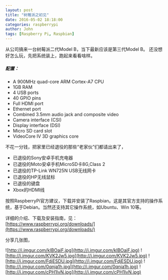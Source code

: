 ```yaml
---
layout: post
title: "树莓派之初见"
date: 2016-05-02 18:18:00
categories: raspberrypi
author: John
tags: [Raspberry Pi, Raspbian]
---
```


从公司搞来一台树莓派二代Model B，当下最新应该是第三代Model B。
还没想好怎么玩，先把系统装上，跑起来看看啥样。

##### 配置：

* A 900MHz quad-core ARM Cortex-A7 CPU
* 1GB RAM
* 4 USB ports
* 40 GPIO pins
* Full HDMI port
* Ethernet port
* Combined 3.5mm audio jack and composite video
* Camera interface (CSI)
* Display interface (DSI)
* Micro SD card slot
* VideoCore IV 3D graphics core

不花一分钱，把家里已经退役的那些“老家伙”们都请出来了，

* 已退役的Sony安卓手机充电器
* 已退役的Moto安卓手机MicroSD卡8G,Class 2
* 已退役的TP-Link WN725N USB无线网卡
* 已退役的HP无线鼠标
* 已退役的键盘
* Xbox的HDMI线

按照RaspberryPi官方建议，下载并安装了Raspbian。这是其官方支持的操作系统，基于Debian。当然还支持其它操作系统，如Ubuntu、Win 10等。

详细的介绍、下载及安装指南，见：
[https://www.raspberrypi.org/downloads/](https://www.raspberrypi.org/downloads/)

分享几张图，

![http://i.imgur.com/kIBOaiF.jpg](http://i.imgur.com/kIBOaiF.jpg)
![http://i.imgur.com/KVK2Jw5.jpg](http://i.imgur.com/KVK2Jw5.jpg)
![http://i.imgur.com/FdjESDU.jpg](http://i.imgur.com/FdjESDU.jpg)
![http://i.imgur.com/0qnja1h.jpg](http://i.imgur.com/0qnja1h.jpg)
![http://i.imgur.com/cPH1lvN.jpg](http://i.imgur.com/cPH1lvN.jpg)
